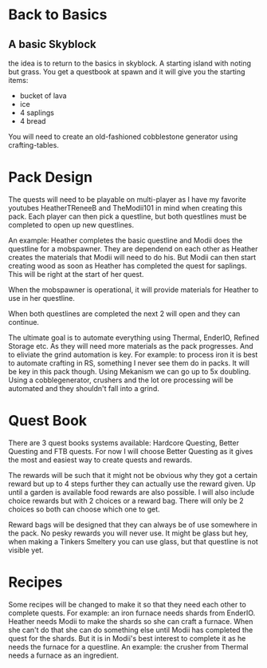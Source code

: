 # Back to Basics

## A basic Skyblock

the idea is to return to the basics in skyblock. A starting island with noting but grass. You get a questbook at spawn and it will give you the starting items:
- bucket of lava
- ice
- 4 saplings
- 4 bread

You will need to create an old-fashioned cobblestone generator using crafting-tables.

# Pack Design

The quests will need to be playable on multi-player as I have my favorite youtubes HeatherTReneeB and TheModii101 in mind when creating this pack. Each player can then pick a questline, but both questlines must be completed to open up new questlines.

An example: Heather completes the basic questline and Modii does the questline for a mobspawner. They are dependend on each other as Heather creates the materials that Modii will need to do his. But Modii can then start creating wood as soon as Heather has completed the quest for saplings. This will be right at the start of her quest.

When the mobspawner is operational, it will provide materials for Heather to use in her questline.

When both questlines are completed the next 2 will open and they can continue.

The ultimate goal is to automate everything using Thermal, EnderIO, Refined Storage etc. As they will need more materials as the pack progresses. And to eliviate the grind automation is key. For example: to process iron it is best to automate crafting in RS, something I never see them do in packs. It will be key in this pack though. Using Mekanism we can go up to 5x doubling. Using a cobblegenerator, crushers and the lot ore processing will be automated and they shouldn't fall into a grind.

# Quest Book

There are 3 quest books systems available: Hardcore Questing, Better Questing and FTB quests. For now I will choose Better Questing as it gives the most and easiest way to create quests and rewards.

The rewards will be such that it might not be obvious why they got a certain reward but up to 4 steps further they can actually use the reward given. Up until a garden is available food rewards are also possible. I will also include choice rewards but with 2 choices or a reward bag. There will only be 2 choices so both can choose which one to get.

Reward bags will be designed that they can always be of use somewhere in the pack. No pesky rewards you will never use. It might be glass but hey, when making a Tinkers Smeltery you can use glass, but that questline is not visible yet.

# Recipes

Some recipes will be changed to make it so that they need each other to complete quests. For example: an iron furnace needs shards from EnderIO. Heather needs Modii to make the shards so she can craft a furnace. When she can't do that she can do something else until Modii has completed the quest for the shards. But it is in Modii's best interest to complete it as he needs the furnace for a questline. An example: the crusher from Thermal needs a furnace as an ingredient.
